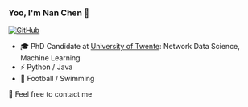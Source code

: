 ### Yoo, I'm Nan Chen 👋


[![GitHub](https://img.shields.io/badge/Google%20Scholar-blue?style=flat-square&logo=googlescholar&logoColor=white)](https://scholar.google.com/citations?hl=en&user=Ppqw_jEAAAAJ)

- 🎓 PhD Candidate at [University of Twente](https://www.utwente.nl/en/): Network Data Science, Machine Learning
- ⚡ Python / Java
- 🎽 Football / Swimming

💬 Feel free to contact me
